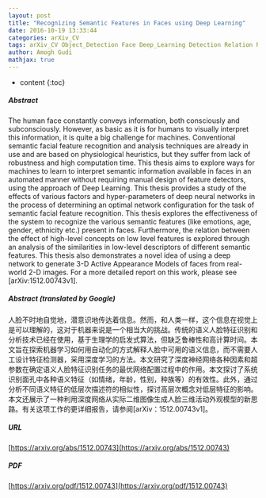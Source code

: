 ```yaml
---
layout: post
title: "Recognizing Semantic Features in Faces using Deep Learning"
date: 2016-10-19 13:33:44
categories: arXiv_CV
tags: arXiv_CV Object_Detection Face Deep_Learning Detection Relation Recognition
author: Amogh Gudi
mathjax: true
---
```


* content
{:toc}

##### Abstract
The human face constantly conveys information, both consciously and subconsciously. However, as basic as it is for humans to visually interpret this information, it is quite a big challenge for machines. Conventional semantic facial feature recognition and analysis techniques are already in use and are based on physiological heuristics, but they suffer from lack of robustness and high computation time. This thesis aims to explore ways for machines to learn to interpret semantic information available in faces in an automated manner without requiring manual design of feature detectors, using the approach of Deep Learning. This thesis provides a study of the effects of various factors and hyper-parameters of deep neural networks in the process of determining an optimal network configuration for the task of semantic facial feature recognition. This thesis explores the effectiveness of the system to recognize the various semantic features (like emotions, age, gender, ethnicity etc.) present in faces. Furthermore, the relation between the effect of high-level concepts on low level features is explored through an analysis of the similarities in low-level descriptors of different semantic features. This thesis also demonstrates a novel idea of using a deep network to generate 3-D Active Appearance Models of faces from real-world 2-D images. For a more detailed report on this work, please see [arXiv:1512.00743v1].

##### Abstract (translated by Google)
人脸不时地自觉地，潜意识地传达着信息。然而，和人类一样，这个信息在视觉上是可以理解的，这对于机器来说是一个相当大的挑战。传统的语义人脸特征识别和分析技术已经在使用，基于生理学的启发式算法，但缺乏鲁棒性和高计算时间。本文旨在探索机器学习如何用自动化的方式解释人脸中可用的语义信息，而不需要人工设计特征检测器，采用深度学习的方法。本文研究了深度神经网络各种因素和超参数在确定语义人脸特征识别任务的最优网络配置过程中的作用。本文探讨了系统识别面孔中各种语义特征（如情绪，年龄，性别，种族等）的有效性。此外，通过分析不同语义特征的低层次描述符的相似性，探讨高层次概念对低层特征的影响。本文还展示了一种利用深度网络从实际二维图像生成人脸三维活动外观模型的新思路。有关这项工作的更详细报告，请参阅[arXiv：1512.00743v1]。

##### URL
[https://arxiv.org/abs/1512.00743](https://arxiv.org/abs/1512.00743)

##### PDF
[https://arxiv.org/pdf/1512.00743](https://arxiv.org/pdf/1512.00743)

